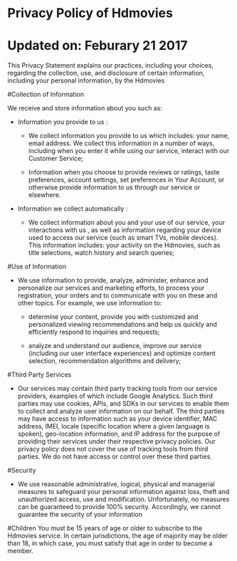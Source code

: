 # Privacy Policy of Hdmovies 
# Updated on: Feburary 21 2017
This Privacy Statement explains our practices, including your choices, regarding the collection, use, and disclosure of certain information, including your personal information, by the Hdmovies

#Collection of Information

We receive and store information about you such as:
  + Information you provide to us : 
  
    - We collect information you provide to us which includes: your name, email address. We collect this information in a number of ways, including when you enter it while using our service, interact with our Customer Service;
    
    - Information when you choose to provide reviews or ratings, taste preferences, account settings, set preferences in Your Account, or otherwise provide information to us through our service or elsewhere.
    
  + Information we collect automatically : 
  
    -  We collect information about you and your use of our service, your interactions with us , as well as information regarding your device used to access our service (such as smart TVs, mobile devices). This information includes:
your activity on the Hdmovies, such as title selections, watch history and search queries;

#Use of Information

  + We use information to provide, analyze, administer, enhance and personalize our services and marketing efforts, to process your registration, your orders and to communicate with you on these and other topics. For example, we use information to:
  
    - determine your content, provide you with customized and personalized viewing recommendations and help us quickly and efficiently respond to inquiries and requests;
    
    - analyze and understand our audience, improve our service (including our user interface experiences) and optimize content selection, recommendation algorithms and delivery;
    
#Third Party Services

  + Our services may contain third party tracking tools from our service providers, examples of which include Google Analytics. Such third parties may use cookies, APIs, and SDKs in our services to enable them to collect and analyze user information on our behalf. The third parties may have access to information such as your device identifier, MAC address, IMEI, locale (specific location where a given language is spoken), geo-location information, and IP address for the purpose of providing their services under their respective privacy policies. Our privacy policy does not cover the use of tracking tools from third parties.  We do not have access or control over these third parties.
  
#Security
  
  + We use reasonable administrative, logical, physical and managerial measures to safeguard your personal information against loss, theft and unauthorized access, use and modification. Unfortunately, no measures can be guaranteed to provide 100% security. Accordingly, we cannot guarantee the security of your information
  
  
#Children
  You must be 15 years of age or older to subscribe to the Hdmovies service. In certain jurisdictions, the age of majority may be older than 18, in which case, you must satisfy that age in order to become a member.
  
